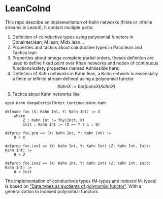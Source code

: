 # LeanCoInd


This repo describe an implementation of Kahn networks (finite or infinite
streams in Lean4), It contain multiple parts:
1. Definition of coinductive types using polynomial functors in Conainter.lean,
   M.lean, MIdx.lean...
2. Properties and tactics about coinductive types in Paco.lean and Tactics.lean
3. Properties about omega complete partial orders, theses definition are used to
   define fixed point over Khan networks and notion of continuous
   functions/safety properties (named Admissible here)
4. Definition of Kahn networks in Kahn.lean, a Kahn network is essencially a
   finite or infinite stream defined using a polynomial functor
   $$Kahn X := bot | cons X (Kahn X)$$
5. Tactics about Kahn networks like

```lean
open Kahn OmegaPartialOrder.ContinuousHom.Kahn

defnode foo (X: Kahn Int, Y: Kahn Int) := Z
    where
        Z : Kahn Int := fby(Init, X)
        Init : Kahn Int := (X == Y ? 1 : 0)

defprop foo.pre => (X: Kahn Int, Y: Kahn Int) :=
    0 < X

defprop foo.inv1 => (X: Kahn Int, Y: Kahn Int) (Z: Kahn Int, Init: Kahn Int) :=
    0 < Z

defprop foo.inv2 => (X: Kahn Int, Y: Kahn Int) (Z: Kahn Int, Init: Kahn Int) :=
    0 < Init
```

The implementation of coinductives types (M-types and indexed M-types) is based on
["Data types as quotients of polynomial functor"](http://www.contrib.andrew.cmu.edu/~avigad/Papers/qpf.pdf).
With a generalization to indexed polynomial functors
